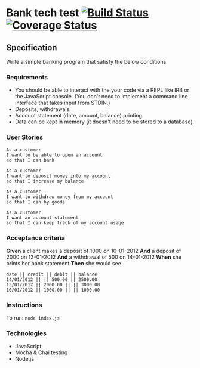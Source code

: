 # Bank tech test [![Build Status](https://travis-ci.org/ruanodendaal/bank-tech-test-JS.svg?branch=master)](https://travis-ci.org/ruanodendaal/bank-tec) [![Coverage Status](https://coveralls.io/repos/github/ruanodendaal/bank-tech-test-JS/badge.svg?branch=master)](https://coveralls.io/github/ruanodendaal/bank-tech-test-JS?branch=master)

## Specification

Write a simple banking program that satisfy the below conditions.

### Requirements

* You should be able to interact with the your code via a REPL like IRB or the JavaScript console.  (You don't need to implement a command line interface that takes input from STDIN.)
* Deposits, withdrawals.
* Account statement (date, amount, balance) printing.
* Data can be kept in memory (it doesn't need to be stored to a database).

### User Stories
```
As a customer
I want to be able to open an account
so that I can bank
```
```
As a customer
I want to deposit money into my account
so that I increase my balance
```
```
As a customer
I want to withdraw money from my account
so that I can by goods
```
```
As a customer
I want an account statement
so that I can keep track of my account usage
```


### Acceptance criteria

**Given** a client makes a deposit of 1000 on 10-01-2012
**And** a deposit of 2000 on 13-01-2012
**And** a withdrawal of 500 on 14-01-2012
**When** she prints her bank statement
**Then** she would see

```
date || credit || debit || balance
14/01/2012 || || 500.00 || 2500.00
13/01/2012 || 2000.00 || || 3000.00
10/01/2012 || 1000.00 || || 1000.00
```

### Instructions

To run:
`node index.js`

### Technologies
- JavaScript
- Mocha & Chai testing
- Node.js

